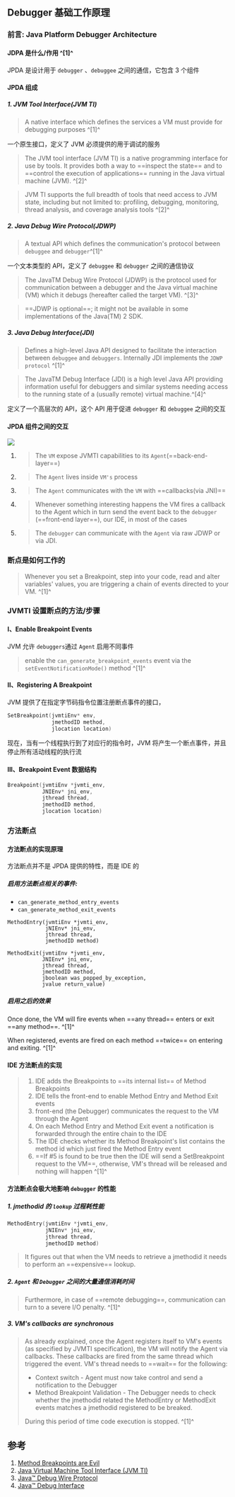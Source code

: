 ﻿## Debugger 基础工作原理

### 前言: Java Platform Debugger Architecture

#### JDPA 是什么/作用 ^[1]^

JPDA 是设计用于 `debugger` 、`debuggee` 之间的通信，它包含 3 个组件

#### JPDA 组成

##### 1. JVM Tool Interface(JVM TI)
> A native interface which defines the services a VM must provide for debugging purposes ^[1]^

一个原生接口，定义了 JVM 必须提供的用于调试的服务

> The JVM tool interface (JVM TI) is a native programming interface for use by tools. It provides both a way to ==inspect the state== and to ==control the execution of applications== running in the Java virtual machine (JVM). ^[2]^

>  JVM TI supports the full breadth of tools that need access to JVM state, including but not limited to: profiling, debugging, monitoring, thread analysis, and coverage analysis tools ^[2]^



##### 2. Java Debug Wire Protocol(JDWP)
> A textual API which defines the communication's protocol between `debuggee` and `debugger`^[1]^

一个文本类型的 API，定义了 `debuggee` 和 `debugger` 之间的通信协议

> The JavaTM Debug Wire Protocol (JDWP) is the protocol used for communication between a debugger and the Java virtual machine (VM) which it debugs (hereafter called the target VM). ^[3]^

>  ==JDWP is optional==; it might not be available in some implementations of the Java(TM) 2 SDK. 



##### 3. Java Debug Interface(JDI)
> Defines a high-level Java API designed to facilitate the interaction between `debuggee` and `debuggers`.
> Internally JDI implements the `JDWP protocol` ^[1]^

> The JavaTM Debug Interface (JDI) is a high level Java API providing information useful for debuggers and similar systems needing access to the running state of a (usually remote) virtual machine.^[4]^

定义了一个高层次的 API，这个 API 用于促进 `debugger` 和 `debuggee` 之间的交互



#### JPDA 组件之间的交互

![](https://picgo-notes.oss-cn-beijing.aliyuncs.com/img/JavaPlatformDebuggerArchitecture.png)

1. > The `VM` expose JVMTI capabilities to its `Agent`(==back-end-layer==)
2. > The `Agent` lives inside `VM's` process
3. > The `Agent` communicates with the `VM` with ==callbacks(via JNI)==
4. > Whenever something interesting happens the VM fires a callback to the Agent which in turn send the event back to the `debugger` (==front-end layer==), our IDE, in most of the cases
5. > The `debugger` can communicate with the `Agent` via raw JDWP or via JDI.



### 断点是如何工作的

> Whenever you set a Breakpoint, step into your code, read and alter variables' values, you are triggering a chain of events directed to your VM. ^[1]^



### JVMTI 设置断点的方法/步骤

#### I、Enable Breakpoint Events

JVM 允许 `debuggers`通过 `Agent` 启用不同事件

> enable the `can_generate_breakpoint_events` event via the `setEventNotificationMode()` method ^[1]^



#### II、Registering A Breakpoint

JVM 提供了在指定字节码指令位置注册断点事件的接口，

```c
SetBreakpoint(jvmtiEnv* env, 
			  jmethodID method, 
              jlocation location)
```

现在，当有一个线程执行到了对应行的指令时，JVM 将产生一个断点事件，并且停止所有活动线程的执行流



#### III、Breakpoint Event 数据结构

```c
Breakpoint(jvmtiEnv *jvmti_env,
           JNIEnv* jni_env,
           jthread thread,
           jmethodID method,
           jlocation location)
```



### 方法断点

#### 方法断点的实现原理

方法断点并不是 JPDA 提供的特性，而是 IDE 的

##### 启用方法断点相关的事件: 
- `can_generate_method_entry_events` 
- `can_generate_method_exit_events`



```
MethodEntry(jvmtiEnv *jvmti_env,
            jNIEnv* jni_env,
            jthread thread,
            jmethodID method)
```

```
MethodExit(jvmtiEnv *jvmti_env,
           JNIEnv* jni_env,
           jthread thread,
           jmethodID method,
           jboolean was_popped_by_exception,
           jvalue return_value)
```

##### 启用之后的效果

Once done, the VM will fire events when ==any thread== enters or exit ==any method==. ^[1]^

When registered, events are fired on each method ==twice== on entering and exiting. ^[1]^

#### IDE 方法断点的实现

> 1. IDE adds the Breakpoints to ==its internal list== of Method Breakpoints
> 2. IDE tells the front-end to enable Method Entry and Method Exit events
> 3. front-end (the Debugger) communicates the request to the VM through the Agent
> 4. On each Method Entry and Method Exit event a notification is forwarded through the entire chain to the IDE
> 5. The IDE checks whether its Method Breakpoint's list contains the method id which just fired the Method Entry event
> 6. ==If #5 is found to be true then the IDE will send a SetBreakpoint request to the VM==, otherwise, VM's thread will be released and nothing will happen ^[1]^



#### 方法断点会极大地影响 `debugger` 的性能

##### 1. jmethodid 的 `lookup` 过程耗性能

```c
MethodEntry(jvmtiEnv *jvmti_env,
            jNIEnv* jni_env,
            jthread thread,
            jmethodID method)
```

> It figures out that when the VM needs to retrieve a jmethodid it needs to perform an ==expensive== lookup. 

##### 2. `Agent` 和 `Debugger` 之间的大量通信消耗时间

> Furthermore, in case of ==remote debugging==, communication can turn to a severe I/O penalty. ^[1]^

##### 3. VM's callbacks are synchronous

> As already explained, once the Agent registers itself to VM's events (as specified by JVMTI specification), the VM will notify the Agent via callbacks.
> These callbacks are fired from the same thread which triggered the event. VM's thread needs to ==wait== for the following:
>
> - Context switch - Agent must now take control and send a notification to the Debugger
> - Method Breakpoint Validation - The Debugger needs to check whether the jmethodid related the MethodEntry or MethodExit events matches a jmethodid registered to be breaked.
>
> During this period of time code execution is stopped. ^[1]^



## 参考

1. [Method Breakpoints are Evil](https://www.smartik.net/2017/11/method-breakpoints-are-evil.html)
2. [Java Virtual Machine Tool Interface (JVM TI)](https://docs.oracle.com/javase/8/docs/technotes/guides/jvmti/)
3. [Java™ Debug Wire Protocol](https://docs.oracle.com/javase/7/docs/technotes/guides/jpda/jdwp-spec.html)
4. [Java™ Debug Interface](https://docs.oracle.com/javase/8/docs/jdk/api/jpda/jdi/)
